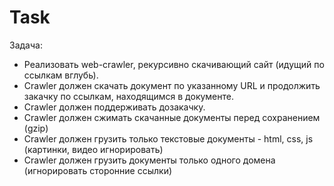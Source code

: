 # Task


Задача:

* Реализовать web-crawler, рекурсивно скачивающий сайт (идущий по ссылкам вглубь). 
* Crawler должен скачать документ по указанному URL и продолжить закачку по ссылкам, находящимся в документе.
* Crawler должен поддерживать дозакачку.
* Crawler должен сжимать скачанные документы перед сохранением  (gzip)
* Crawler должен грузить только текстовые документы -   html, css, js (картинки, видео игнорировать)
* Crawler должен грузить документы только одного домена (игнорировать сторонние ссылки)
